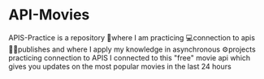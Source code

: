 # API-Movies
APIS-Practice is a repository 📖where I am practicing 💻connection to apis 👨‍🏫publishes and where I apply my knowledge in asynchronous ⚙️projects
practicing connection to APIS I connected to this "free" movie api which gives you updates on the most popular movies in the last 24 hours
